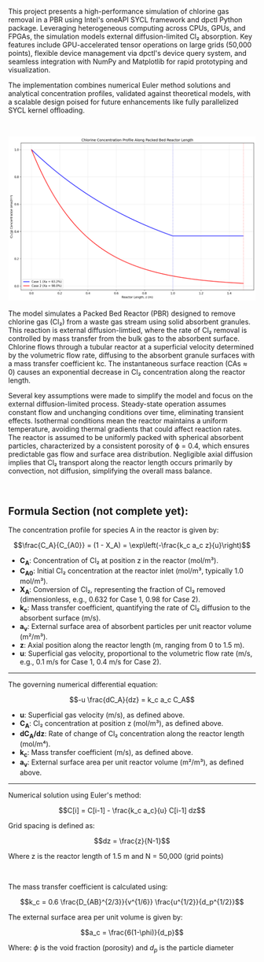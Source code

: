 This project presents a high-performance simulation of chlorine gas removal in a PBR using Intel's oneAPI SYCL framework and dpctl Python package. Leveraging heterogeneous computing across CPUs, GPUs, and FPGAs, the simulation models external diffusion-limited Cl₂ absorption. Key features include GPU-accelerated tensor operations on large grids (50,000 points), flexible device management via dpctl's device query system, and seamless integration with NumPy and Matplotlib for rapid prototyping and visualization. 

The implementation combines numerical Euler method solutions and analytical concentration profiles, validated against theoretical models, with a scalable design poised for future enhancements like fully parallelized SYCL kernel offloading.

<br>

![CL Image](cl2.png)

The model simulates a Packed Bed Reactor (PBR) designed to remove chlorine gas (Cl₂) from a waste gas stream using solid absorbent granules. This reaction is external diffusion-limtied, where the rate of Cl₂ removal is controlled by mass transfer from the bulk gas to the absorbent surface. Chlorine flows through a tubular reactor at a superficial velocity determined by the volumetric flow rate, diffusing to the absorbent granule surfaces with a mass transfer coefficient kc. The instantaneous surface reaction (CAs ≈ 0) causes an exponential decrease in Cl₂ concentration along the reactor length. 

Several key assumptions were made to simplify the model and focus on the external diffusion-limited process. Steady-state operation assumes constant flow and unchanging conditions over time, eliminating transient effects. Isothermal conditions mean the reactor maintains a uniform temperature, avoiding thermal gradients that could affect reaction rates. The reactor is assumed to be uniformly packed with spherical absorbent particles, characterized by a consistent porosity of ϕ = 0.4, which ensures predictable gas flow and surface area distribution. Negligible axial diffusion implies that Cl₂ transport along the reactor length occurs primarily by convection, not diffusion, simplifying the overall mass balance.

<br>

**Formula Section**
(not complete yet):
---
The concentration profile for species A in the reactor is given by:

$$\frac{C_A}{C_{A0}} = (1 - X_A) = \exp\left(-\frac{k_c a_c z}{u}\right)$$

- **C<sub>A</sub>**: Concentration of Cl₂ at position z in the reactor (mol/m³).
- **C<sub>A0</sub>**: Initial Cl₂ concentration at the reactor inlet (mol/m³, typically 1.0 mol/m³).
- **X<sub>A</sub>**: Conversion of Cl₂, representing the fraction of Cl₂ removed (dimensionless, e.g., 0.632 for Case 1, 0.98 for Case 2).
- **k<sub>c</sub>**: Mass transfer coefficient, quantifying the rate of Cl₂ diffusion to the absorbent surface (m/s).
- **a<sub>v</sub>**: External surface area of absorbent particles per unit reactor volume (m²/m³).
- **z**: Axial position along the reactor length (m, ranging from 0 to 1.5 m).
- **u**: Superficial gas velocity, proportional to the volumetric flow rate (m/s, e.g., 0.1 m/s for Case 1, 0.4 m/s for Case 2).

---
The governing numerical differential equation:

$$-u \frac{dC_A}{dz} = k_c a_c C_A$$

- **u**: Superficial gas velocity (m/s), as defined above.
- **C<sub>A</sub>**: Cl₂ concentration at position z (mol/m³), as defined above.
- **dC<sub>A</sub>/dz**: Rate of change of Cl₂ concentration along the reactor length (mol/m⁴).
- **k<sub>c</sub>**: Mass transfer coefficient (m/s), as defined above.
- **a<sub>v</sub>**: External surface area per unit reactor volume (m²/m³), as defined above.

---
Numerical solution using Euler's method:

$$C[i] = C[i-1] - \frac{k_c a_c}{u} C[i-1] dz$$


Grid spacing is defined as:

$$dz = \frac{z}{N-1}$$

Where z is the reactor length of 1.5 m and N = 50,000 (grid points)

<br>

The mass transfer coefficient is calculated using:

$$k_c = 0.6 \frac{D_{AB}^{2/3}}{v^{1/6}} \frac{u^{1/2}}{d_p^{1/2}}$$


The external surface area per unit volume is given by:

$$a_c = \frac{6(1-\phi)}{d_p}$$

Where: $\phi$ is the void fraction (porosity) and $d_p$ is the particle diameter

